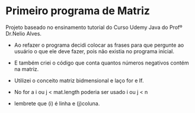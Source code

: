 # Primeiro programa de Matriz 

Projeto baseado no ensinamento tutorial do Curso Udemy Java do Profº Dr.Nelio Alves.

* Ao refazer o programa decidi colocar as frases para que pergunte ao usuário o que ele deve fazer, pois não existia no programa inicial.
* E também criei o código que conta quantos números negativos contém na matriz.

* Utilizei o conceito matriz bidmensional e laço for e If.

* No for a i ou j < mat.length poderia ser usado i ou j < n
* lembrete que (i) é linha e (j)coluna.

